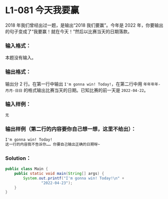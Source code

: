 # L1-081 今天我要赢

2018 年我们曾经出过一题，是输出“2018 我们要赢”。今年是 2022 年，你要输出的句子变成了“我要赢！就在今天！”然后以比赛当天的日期落款。

### 输入格式：

本题没有输入。

### 输出格式：

输出分 2 行。在第一行中输出 `I'm gonna win! Today!`，在第二行中用 `年年年年-月月-日日` 的格式输出比赛当天的日期。已知比赛的前一天是 `2022-04-22`。

### 输入样例：

```tex
无
```

### 输出样例（第二行的内容要你自己想一想，这里不给出）：

```tex
I'm gonna win! Today!
这一行的内容我不告诉你…… 你要自己输出正确的日期呀~
```

### Solution：

```java
public class Main {
    public static void main(String[] args) {
        System.out.printf("I'm gonna win! Today!\n" +
                "2022-04-23");
    }
}
```
